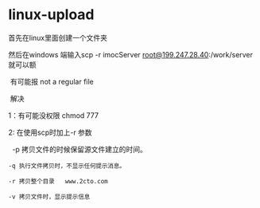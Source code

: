 # linux-upload

  首先在linux里面创建一个文件夹
  
  然后在windows 端输入scp -r imocServer root@199.247.28.40:/work/server 就可以额
  
  有可能报 not a regular file 
  
  解决
  
  1：有可能没权限 chmod 777
  
  2:  在使用scp时加上-r 参数
  
    -p 拷贝文件的时候保留源文件建立的时间。 
    
    -q 执行文件拷贝时，不显示任何提示消息。 
    
    -r 拷贝整个目录   www.2cto.com  
    
    -v 拷贝文件时，显示提示信息
    

